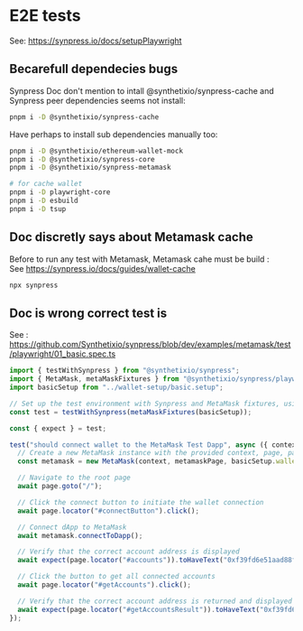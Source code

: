 # E2E tests

See: https://synpress.io/docs/setupPlaywright

## Becarefull dependecies bugs

Synpress Doc don't mention to intall @synthetixio/synpress-cache and Synpress peer dependencies seems not install:

```bash
pnpm i -D @synthetixio/synpress-cache
```

Have perhaps to install sub dependencies manually too:

```bash
pnpm i -D @synthetixio/ethereum-wallet-mock
pnpm i -D @synthetixio/synpress-core
pnpm i -D @synthetixio/synpress-metamask

# for cache wallet
pnpm i -D playwright-core
pnpm i -D esbuild
pnpm i -D tsup
```

## Doc discretly says about Metamask cache

Before to run any test with Metamask, Metamask cahe must be build :  
See https://synpress.io/docs/guides/wallet-cache

```bash
npx synpress
```

## Doc is wrong correct test is

See : https://github.com/Synthetixio/synpress/blob/dev/examples/metamask/test/playwright/01_basic.spec.ts

```typescript
import { testWithSynpress } from "@synthetixio/synpress";
import { MetaMask, metaMaskFixtures } from "@synthetixio/synpress/playwright";
import basicSetup from "../wallet-setup/basic.setup";

// Set up the test environment with Synpress and MetaMask fixtures, using the basic setup configuration
const test = testWithSynpress(metaMaskFixtures(basicSetup));

const { expect } = test;

test("should connect wallet to the MetaMask Test Dapp", async ({ context, page, metamaskPage, extensionId }) => {
  // Create a new MetaMask instance with the provided context, page, password, and extension ID
  const metamask = new MetaMask(context, metamaskPage, basicSetup.walletPassword, extensionId);

  // Navigate to the root page
  await page.goto("/");

  // Click the connect button to initiate the wallet connection
  await page.locator("#connectButton").click();

  // Connect dApp to MetaMask
  await metamask.connectToDapp();

  // Verify that the correct account address is displayed
  await expect(page.locator("#accounts")).toHaveText("0xf39fd6e51aad88f6f4ce6ab8827279cfffb92266");

  // Click the button to get all connected accounts
  await page.locator("#getAccounts").click();

  // Verify that the correct account address is returned and displayed
  await expect(page.locator("#getAccountsResult")).toHaveText("0xf39fd6e51aad88f6f4ce6ab8827279cfffb92266");
});
```
